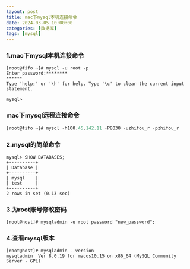 ```yaml
---
layout: post
title: mac下mysql本机连接命令
date: 2024-03-05 10:00:00
categories: [数据库]
tags: [mysql]
---
```


### 1.mac下mysql本机连接命令

```shell
[root@fifo ~]# mysql -u root -p
Enter password:********
******
Type 'help;' or '\h' for help. Type '\c' to clear the current input statement.

mysql>
```

### mac下mysql远程连接命令

```sql
[root@fifo ~]# mysql -h100.45.142.11 -P8030 -uzhifou_r -pzhifou_r
```

### 2.mysql的简单命令

```shell
mysql> SHOW DATABASES;
+----------+
| Database |
+----------+
| mysql    |
| test     |
+----------+
2 rows in set (0.13 sec)
```

### 3.为root账号修改密码

```shell
[root@host]# mysqladmin -u root password "new_password";
```

### 4.查看mysql版本

```shell
[root@host]# mysqladmin --version
mysqladmin  Ver 8.0.19 for macos10.15 on x86_64 (MySQL Community Server - GPL)
```